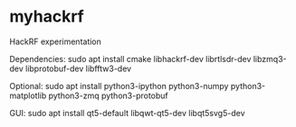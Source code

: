 # myhackrf
HackRF experimentation

Dependencies:
sudo apt install cmake libhackrf-dev librtlsdr-dev libzmq3-dev libprotobuf-dev libfftw3-dev

Optional:
sudo apt install python3-ipython python3-numpy python3-matplotlib python3-zmq python3-protobuf

GUI:
sudo apt install qt5-default libqwt-qt5-dev libqt5svg5-dev
